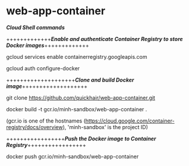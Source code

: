# web-app-container
**_Cloud Shell commands_**

+++++++++++++**_Enable and authenticate Container Registry to store Docker images_**+++++++++++++

gcloud services enable containerregistry.googleapis.com

gcloud auth configure-docker

++++++++++++++++++++**_Clone and build Docker image_**+++++++++++++++++++

git clone https://github.com/quickhair/web-app-container.git

docker build -t gcr.io/minh-sandbox/web-app-container .

(gcr.io is one of the hostnames (https://cloud.google.com/container-registry/docs/overview), 'minh-sandbox' is the project ID)

+++++++++++++++++**_Push the Docker image to Container Registry_**+++++++++++++++++

docker push gcr.io/minh-sandbox/web-app-container
